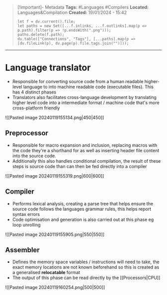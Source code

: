> [!important]- Metadata
> **Tags:** #Languages #Compilers
> **Located:** Languages&Compilation
> **Created:** 19/01/2024 - 15:42
> ```dataviewjs
> let f = dv.current().file;
> let paths = new Set([...f.inlinks, ...f.outlinks].map(p => p.path).filter(p => !p.endsWith(".png")));
> paths.delete(f.path);
> dv.table(["Connections", "Tags"], [...paths].map(p => [dv.fileLink(p), dv.page(p).file.tags.join("")]));
> ```

___
# Language translator
- Responsible for converting source code from a human readable higher-level language to into machine readable code (executable files). This has 4 distinct phases
- Translators also facilitates cross-language  development by translating higher level code into a intermediate format / machine code that's more cross-platform friendly

![[Pasted image 20240119155134.png|450|450]]

## Preprocessor
- Responsible for macro expansion and inclusion, replacing macros with the code they're a shorthand for as well as inserting header file content into the source code. 
- Additionally this also handles conditional compilation, the result of these steps is source code than can then be fed directly into a compiler

![[Pasted image 20240119155319.png|600|600]]

## Compiler
- Performs lexical analysis, creating a parse tree that helps ensure the source code follows the languages grammar rules, this helps report syntax errors
- Code optimisation and generation is also carried out at this phase eg loop unrolling

![[Pasted image 20240119155905.png|550|550]]

## Assembler
- Defines the memory space variables / instructions will need to take, the exact memory locations are not known beforehand so this is created as a generalised **relocatable** format
- The output of this phase can be read directly by the [[Processors|CPU]]

![[Pasted image 20240119160254.png|500|500]]
